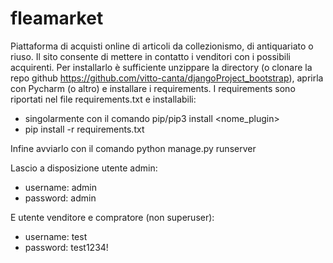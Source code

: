 # fleamarket

Piattaforma di acquisti online di articoli da collezionismo, di antiquariato o riuso. Il sito consente di mettere in
contatto i venditori con i possibili acquirenti. Per installarlo è sufficiente unzippare la directory (o clonare la repo
github https://github.com/vitto-canta/djangoProject_bootstrap), aprirla con Pycharm (o altro) e installare i requirements. I
requirements sono riportati nel file requirements.txt e installabili:

- singolarmente con il comando pip/pip3 install <nome_plugin>
- pip install -r requirements.txt

Infine avviarlo con il comando python manage.py runserver

Lascio a disposizione utente admin:

- username: admin
- password: admin

E utente venditore e compratore (non superuser):

- username: test
- password: test1234!